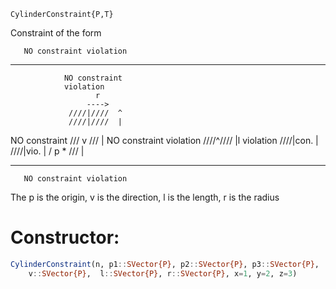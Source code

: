 ```
CylinderConstraint{P,T}
```

Constraint of the form

```
   NO constraint violation
```

---

```
			NO constraint
			violation
			       r
                 ---->
             ////|////  ^
             ////|////  |
```

NO constraint  /// v ///  |     NO constraint   violation      ////^////  |l    violation                  ////|con.  |                  ////|vio.  |                  / p * ///  |

---

```
   NO constraint violation
```

The p is the origin, v is the direction, l is the length, r is the radius

# Constructor:

```julia
CylinderConstraint(n, p1::SVector{P}, p2::SVector{P}, p3::SVector{P},
	v::SVector{P},  l::SVector{P}, r::SVector{P}, x=1, y=2, z=3)
```
